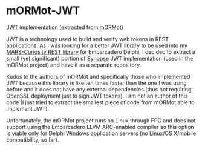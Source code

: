 # mORMot-JWT
[JWT](https://jwt.io) implementation (extracted from [mORMot](https://github.com/synopse/mORMot))

JWT is a technology used to build and verify web tokens in REST applications.
As I was looking for a better JWT library to be used into my [MARS-Curiosity REST library](https://github.com/andrea-magni/MARS) for Embarcadero Delphi, I decided to extract a small (yet significant) portion of [Synopse](http://synopse.info/) JWT implementation (used in the mORMot project) and have it as a separate repository.

Kudos to the authors of mORMot and specifically those who implemented JWT because this library is like ten times faster than the one I was using before and it does not have any external dependencies (thus not requiring OpenSSL deployment just to sign JWT tokens).
I am not an author of this code (I just tried to extract the smallest piece of code from mORMot able to implement JWT).

Unfortunately, the mORMot project runs on Linux through FPC and does not support using the Embarcadero LLVM ARC-enabled compiler so this option is viable only for Delphi Windows application servers (no Linux/OS X/mobile compatibility, so far).
